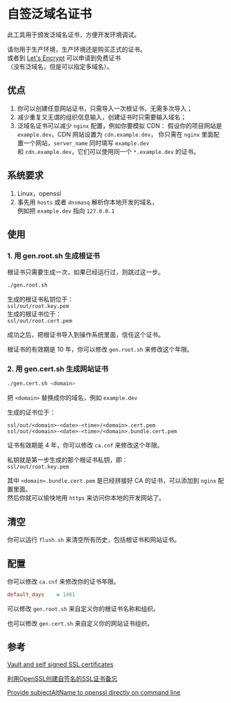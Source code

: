 # 自签泛域名证书
此工具用于颁发泛域名证书，方便开发环境调试。

请勿用于生产环境，生产环境还是购买正式的证书。  
或者到 [Let's Encrypt](https://letsencrypt.org/) 可以申请到免费证书  
（没有泛域名，但是可以指定多域名）。

## 优点
1. 你可以创建任意网站证书，只需导入一次根证书，无需多次导入；
1. 减少重复又无谓的组织信息输入，创建证书时只需要输入域名；
1. 泛域名证书可以减少 `nginx` 配置，例如你要模拟 CDN：
假设你的项目网站是 `example.dev`，CDN 网站设置为 `cdn.example.dev`，
你只需在 `nginx` 里面配置一个网站，`server_name` 同时填写  `example.dev`  
和 `cdn.example.dev`，它们可以使用同一个 `*.example.dev` 的证书。

## 系统要求
1. Linux，openssl
1. 事先用 `hosts` 或者 `dnsmasq` 解析你本地开发的域名，  
例如把 `example.dev` 指向 `127.0.0.1`

## 使用
### 1. 用 gen.root.sh 生成根证书
根证书只需要生成一次，如果已经运行过，则跳过这一步。

```bash
./gen.root.sh
```
生成的根证书私钥位于：  
`ssl/out/root.key.pem`  
生成的根证书位于：  
`ssl/out/root.cert.pem`  

成功之后，把根证书导入到操作系统里面，信任这个证书。

根证书的有效期是 10 年，你可以修改 `gen.root.sh` 来修改这个年限。

### 2. 用 gen.cert.sh 生成网站证书
```bash
./gen.cert.sh <domain>
```
把 `<domain>` 替换成你的域名，例如 `example.dev`

生成的证书位于：
```text
ssl/out/<domain>-<date>-<time>/<domain>.cert.pem
ssl/out/<domain>-<date>-<time>/<domain>.bundle.cert.pem
```

证书有效期是 4 年，你可以修改 `ca.cnf` 来修改这个年限。

私钥就是第一步生成的那个根证书私钥，即：  
`ssl/out/root.key.pem`

其中 `<domain>.bundle.cert.pem` 是已经拼接好 CA 的证书，可以添加到 `nginx` 配置里面。  
然后你就可以愉快地用 `https` 来访问你本地的开发网站了。

## 清空
你可以运行 `flush.sh` 来清空所有历史，包括根证书和网站证书。

## 配置
你可以修改 `ca.cnf` 来修改你的证书年限。
```ini
default_days    = 1461
```

可以修改 `gen.root.sh` 来自定义你的根证书名称和组织。

也可以修改 `gen.cert.sh` 来自定义你的网站证书组织。

## 参考
[Vault and self signed SSL certificates](http://dunne.io/vault-and-self-signed-ssl-certificates)

[利用OpenSSL创建自签名的SSL证书备忘](http://wangye.org/blog/archives/732/)

[Provide subjectAltName to openssl directly on command line](http://security.stackexchange.com/questions/74345/provide-subjectaltname-to-openssl-directly-on-command-line)
